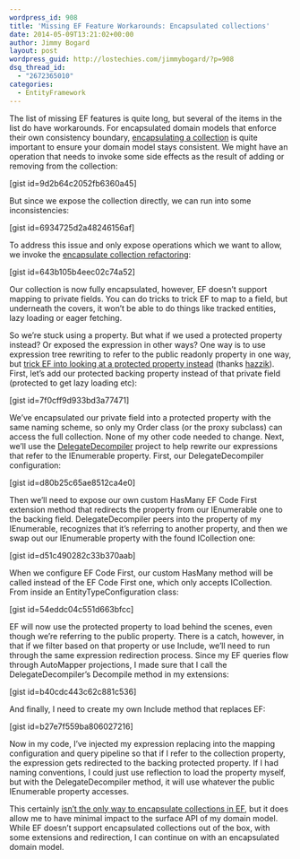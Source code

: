 ```yaml
---
wordpress_id: 908
title: 'Missing EF Feature Workarounds: Encapsulated collections'
date: 2014-05-09T13:21:02+00:00
author: Jimmy Bogard
layout: post
wordpress_guid: http://lostechies.com/jimmybogard/?p=908
dsq_thread_id:
  - "2672365010"
categories:
  - EntityFramework
---
```

The list of missing EF features is quite long, but several of the items in the list do have workarounds. For encapsulated domain models that enforce their own consistency boundary, [encapsulating a collection](http://lostechies.com/jimmybogard/2010/03/10/strengthening-your-domain-encapsulated-collections/) is quite important to ensure your domain model stays consistent. We might have an operation that needs to invoke some side effects as the result of adding or removing from the collection:

[gist id=9d2b64c2052fb6360a45]

But since we expose the collection directly, we can run into some inconsistencies:

[gist id=6934725d2a48246156af]

To address this issue and only expose operations which we want to allow, we invoke the [encapsulate collection refactoring](http://refactoring.com/catalog/encapsulateCollection.html):

[gist id=643b105b4eec02c74a52]

Our collection is now fully encapsulated, however, EF doesn’t support mapping to private fields. You can do tricks to trick EF to map to a field, but underneath the covers, it won’t be able to do things like tracked entities, lazy loading or eager fetching.

So we’re stuck using a property. But what if we used a protected property instead? Or exposed the expression in other ways? One way is to use expression tree rewriting to refer to the public readonly property in one way, but [trick EF into looking at a protected property instead](https://gist.github.com/hazzik/c08eabc7dffdca83eb55) (thanks [hazzik](http://hazzik.ru/)). First, let’s add our protected backing property instead of that private field (protected to get lazy loading etc):

[gist id=7f0cff9d933bd3a77471]

We’ve encapsulated our private field into a protected property with the same naming scheme, so only my Order class (or the proxy subclass) can access the full collection. None of my other code needed to change. Next, we’ll use the [DelegateDecompiler](https://github.com/hazzik/DelegateDecompiler) project to help rewrite our expressions that refer to the IEnumerable property. First, our DelegateDecompiler configuration:

[gist id=d80b25c65ae8512ca4e0]

Then we’ll need to expose our own custom HasMany EF Code First extension method that redirects the property from our IEnumerable one to the backing field. DelegateDecompiler peers into the property of my IEnumerable, recognizes that it’s referring to another property, and then we swap out our IEnumerable property with the found ICollection one:

[gist id=d51c490282c33b370aab]

When we configure EF Code First, our custom HasMany method will be called instead of the EF Code First one, which only accepts ICollection. From inside an EntityTypeConfiguration class:

[gist id=54eddc04c551d663bfcc]

EF will now use the protected property to load behind the scenes, even though we’re referring to the public property. There is a catch, however, in that if we filter based on that property or use Include, we’ll need to run through the same expression redirection process. Since my EF queries flow through AutoMapper projections, I made sure that I call the DelegateDecompiler’s Decompile method in my extensions:

[gist id=b40cdc443c62c881c536]

And finally, I need to create my own Include method that replaces EF:

[gist id=b27e7f559ba806027216]

Now in my code, I’ve injected my expression replacing into the mapping configuration and query pipeline so that if I refer to the collection property, the expression gets redirected to the backing protected property. If I had naming conventions, I could just use reflection to load the property myself, but with the DelegateDecompiler method, it will use whatever the public IEnumerable property accesses.

This certainly [isn’t the only way to encapsulate collections in EF](http://owencraig.com/mapping-but-not-exposing-icollections-in-entity-framework/), but it does allow me to have minimal impact to the surface API of my domain model.&nbsp; While EF doesn’t support encapsulated collections out of the box, with some extensions and redirection, I can continue on with an encapsulated domain model.